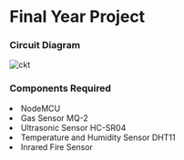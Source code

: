 # Final Year Project

### Circuit Diagram
![ckt](https://user-images.githubusercontent.com/67681343/222928928-9abbe9f5-0b44-4557-836d-1d81869fb02b.PNG)

### Components Required
<li>NodeMCU</li>
<li>Gas Sensor MQ-2</li>
<li>Ultrasonic Sensor HC-SR04</li>
<li>Temperature and Humidity Sensor DHT11</li>
<li>Inrared Fire Sensor</li>
